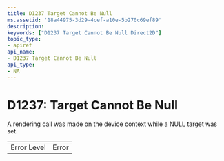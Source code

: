 ```yaml
---
title: D1237 Target Cannot Be Null
ms.assetid: '18a44975-3d29-4cef-a10e-5b270c69ef89'
description: 
keywords: ["D1237 Target Cannot Be Null Direct2D"]
topic_type:
- apiref
api_name:
- D1237 Target Cannot Be Null
api_type:
- NA
---
```


# D1237: Target Cannot Be Null

A rendering call was made on the device context while a NULL target was set.



|             |       |
|-------------|-------|
| Error Level | Error |



 

 

 




